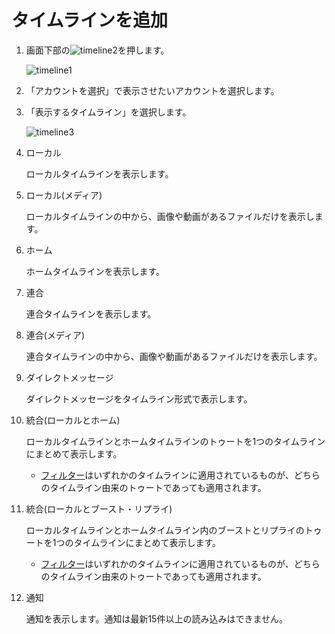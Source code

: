 # タイムラインを追加

1. 画面下部の![timeline2](https://dl.thedesk.top/media/timeline2.PNG)を押します。  

   ![timeline1](https://dl.thedesk.top/media/timeline1.PNG)

2. 「アカウントを選択」で表示させたいアカウントを選択します。
3. 「表示するタイムライン」を選択します。  

   ![timeline3](https://dl.thedesk.top/media/timeline3.PNG)

4. ローカル  

   ローカルタイムラインを表示します。

5. ローカル\(メディア\)  

   ローカルタイムラインの中から、画像や動画があるファイルだけを表示します。

6. ホーム  

   ホームタイムラインを表示します。

7. 連合  

   連合タイムラインを表示します。

8. 連合\(メディア\)  

   連合タイムラインの中から、画像や動画があるファイルだけを表示します。

9. ダイレクトメッセージ  

   ダイレクトメッセージをタイムライン形式で表示します。

10. 統合\(ローカルとホーム\)

    ローカルタイムラインとホームタイムラインのトゥートを1つのタイムラインにまとめて表示します。

    * [フィルター](https://docs.thedesk.top/timeline/filter)はいずれかのタイムラインに適用されているものが、どちらのタイムライン由来のトゥートであっても適用されます。

11. 統合\(ローカルとブースト・リプライ\)

    ローカルタイムラインとホームタイムライン内のブーストとリプライのトゥートを1つのタイムラインにまとめて表示します。

    * [フィルター](https://docs.thedesk.top/timeline/filter)はいずれかのタイムラインに適用されているものが、どちらのタイムライン由来のトゥートであっても適用されます。

12. 通知

    通知を表示します。通知は最新15件以上の読み込みはできません。

